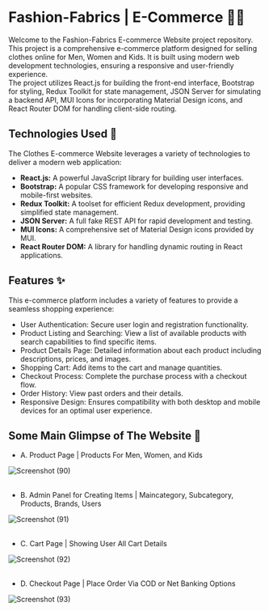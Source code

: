 # Fashion-Fabrics | E-Commerce 👕🛒

Welcome to the Fashion-Fabrics  E-commerce Website project repository. This project is a comprehensive e-commerce platform designed for selling clothes online for Men, Women and Kids. It is built using modern web development technologies, ensuring a responsive and user-friendly experience. 
<br>
The project utilizes React.js for building the front-end interface, Bootstrap for styling, Redux Toolkit for state management, JSON Server for simulating a backend API, MUI Icons for incorporating Material Design icons, and React Router DOM for handling client-side routing.

## Technologies Used 🚀
The Clothes E-commerce Website leverages a variety of technologies to deliver a modern web application:

- **React.js:** A powerful JavaScript library for building user interfaces.
- **Bootstrap:** A popular CSS framework for developing responsive and mobile-first websites.
- **Redux Toolkit:** A toolset for efficient Redux development, providing simplified state management.
- **JSON Server:** A full fake REST API for rapid development and testing.
- **MUI Icons:** A comprehensive set of Material Design icons provided by MUI.
- **React Router DOM:** A library for handling dynamic routing in React applications.

## Features ✨
This e-commerce platform includes a variety of features to provide a seamless shopping experience:

- User Authentication: Secure user login and registration functionality.
- Product Listing and Searching: View a list of available products with search capabilities to find specific items.
- Product Details Page: Detailed information about each product including descriptions, prices, and images.
- Shopping Cart: Add items to the cart and manage quantities.
- Checkout Process: Complete the purchase process with a checkout flow.
- Order History: View past orders and their details.
- Responsive Design: Ensures compatibility with both desktop and mobile devices for an optimal user experience.

## Some Main Glimpse of The Website 📸

- A. Product Page | Products For Men, Women, and Kids

![Screenshot (90)](https://github.com/HimanshuSharmax/FashionFabrics-Store/assets/86725419/84cf6c83-c807-4674-8730-30072db84bc7)
<br>
<br>

- B. Admin Panel for Creating Items | Maincategory, Subcategory, Products, Brands, Users

![Screenshot (91)](https://github.com/HimanshuSharmax/FashionFabrics-Store/assets/86725419/63502bf2-4796-477f-aaaf-8abe1dc0bf2b)
<br>
<br>

- C. Cart Page | Showing User All Cart Details

![Screenshot (92)](https://github.com/HimanshuSharmax/FashionFabrics-Store/assets/86725419/6fac9b3b-df4b-4c9f-a3a7-9fefa54c9402)
<br>
<br>

- D. Checkout Page | Place Order Via COD or Net Banking Options

![Screenshot (93)](https://github.com/HimanshuSharmax/FashionFabrics-Store/assets/86725419/3bf46958-2cfd-48e4-bd5e-221dd4a03366)
<br>
<br>


